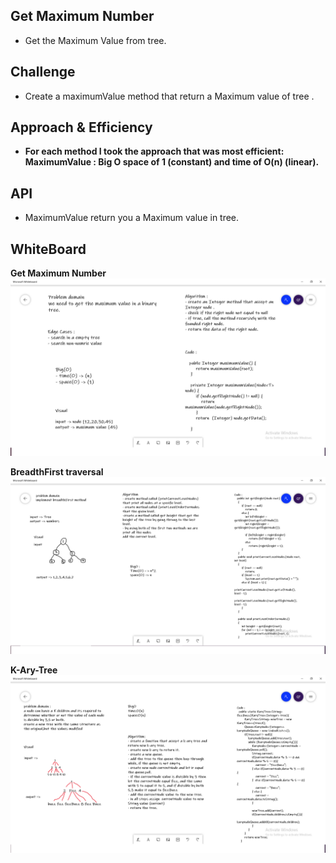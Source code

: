 ## Get Maximum Number
- Get the Maximum Value from tree.


## Challenge
- Create a maximumValue method that return a Maximum value of tree .

## Approach & Efficiency
- **For each method I took the approach that was most efficient:
MaximumValue : Big O space of 1 (constant) and time of O(n) (linear).**

## API
- MaximumValue return you a Maximum value in tree.


## WhiteBoard
**Get Maximum Number**
![whiteBoard](max.png)

**BreadthFirst traversal**
![whiteBoard](breadthFirst.png)

**K-Ary-Tree**
![whiteBoard](karyTree.png)